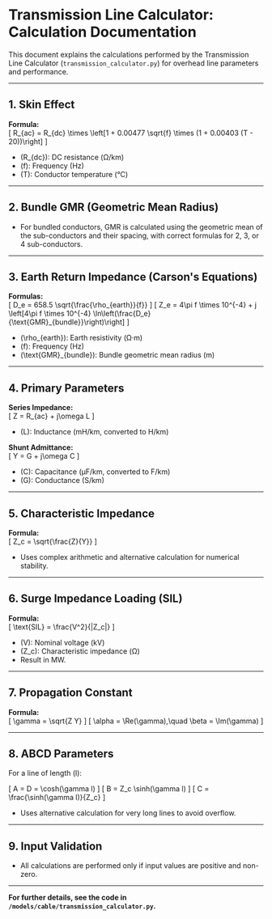 # Transmission Line Calculator: Calculation Documentation

This document explains the calculations performed by the Transmission Line Calculator (`transmission_calculator.py`) for overhead line parameters and performance.

---

## 1. Skin Effect

**Formula:**  
\[
R_{ac} = R_{dc} \times \left[1 + 0.00477 \sqrt{f} \times (1 + 0.00403 (T - 20))\right]
\]
- \(R_{dc}\): DC resistance (Ω/km)
- \(f\): Frequency (Hz)
- \(T\): Conductor temperature (°C)

---

## 2. Bundle GMR (Geometric Mean Radius)

- For bundled conductors, GMR is calculated using the geometric mean of the sub-conductors and their spacing, with correct formulas for 2, 3, or 4 sub-conductors.

---

## 3. Earth Return Impedance (Carson's Equations)

**Formulas:**  
\[
D_e = 658.5 \sqrt{\frac{\rho_{earth}}{f}}
\]
\[
Z_e = 4\pi f \times 10^{-4} + j \left[4\pi f \times 10^{-4} \ln\left(\frac{D_e}{\text{GMR}_{bundle}}\right)\right]
\]
- \(\rho_{earth}\): Earth resistivity (Ω·m)
- \(f\): Frequency (Hz)
- \(\text{GMR}_{bundle}\): Bundle geometric mean radius (m)

---

## 4. Primary Parameters

**Series Impedance:**  
\[
Z = R_{ac} + j\omega L
\]
- \(L\): Inductance (mH/km, converted to H/km)

**Shunt Admittance:**  
\[
Y = G + j\omega C
\]
- \(C\): Capacitance (μF/km, converted to F/km)
- \(G\): Conductance (S/km)

---

## 5. Characteristic Impedance

**Formula:**  
\[
Z_c = \sqrt{\frac{Z}{Y}}
\]
- Uses complex arithmetic and alternative calculation for numerical stability.

---

## 6. Surge Impedance Loading (SIL)

**Formula:**  
\[
\text{SIL} = \frac{V^2}{|Z_c|}
\]
- \(V\): Nominal voltage (kV)
- \(Z_c\): Characteristic impedance (Ω)
- Result in MW.

---

## 7. Propagation Constant

**Formula:**  
\[
\gamma = \sqrt{Z Y}
\]
\[
\alpha = \Re(\gamma),\quad \beta = \Im(\gamma)
\]

---

## 8. ABCD Parameters

For a line of length \(l\):

\[
A = D = \cosh(\gamma l)
\]
\[
B = Z_c \sinh(\gamma l)
\]
\[
C = \frac{\sinh(\gamma l)}{Z_c}
\]

- Uses alternative calculation for very long lines to avoid overflow.

---

## 9. Input Validation

- All calculations are performed only if input values are positive and non-zero.

---

**For further details, see the code in `/models/cable/transmission_calculator.py`.**
